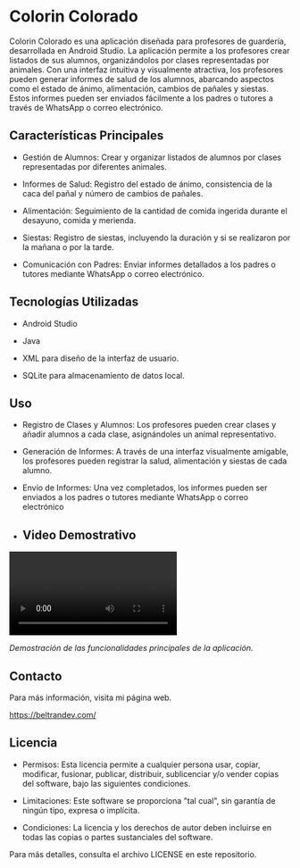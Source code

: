 
# Colorin Colorado

Colorin Colorado es una aplicación diseñada para profesores de guardería, desarrollada en Android Studio. La aplicación permite a los profesores crear listados de sus alumnos, organizándolos por clases representadas por animales. Con una interfaz intuitiva y visualmente atractiva, los profesores pueden generar informes de salud de los alumnos, abarcando aspectos como el estado de ánimo, alimentación, cambios de pañales y siestas. Estos informes pueden ser enviados fácilmente a los padres o tutores a través de WhatsApp o correo electrónico.


## Características Principales

- Gestión de Alumnos: Crear y organizar listados de alumnos por clases representadas por diferentes animales.

- Informes de Salud: Registro del estado de ánimo, consistencia de la caca del pañal y número de cambios de pañales.

- Alimentación: Seguimiento de la cantidad de comida ingerida durante el desayuno, comida y merienda.

- Siestas: Registro de siestas, incluyendo la duración y si se realizaron por la mañana o por la tarde.

- Comunicación con Padres: Enviar informes detallados a los padres o tutores mediante WhatsApp o correo electrónico.
## Tecnologías Utilizadas

- Android Studio

- Java

- XML para diseño de la interfaz de usuario.

- SQLite para almacenamiento de datos local.
## Uso

- Registro de Clases y Alumnos: Los profesores pueden crear clases y añadir alumnos a cada clase, asignándoles un animal representativo.

- Generación de Informes: A través de una interfaz visualmente amigable, los profesores pueden registrar la salud, alimentación y siestas de cada alumno.

- Envío de Informes: Una vez completados, los informes pueden ser enviados a los padres o tutores mediante WhatsApp o correo electrónico

- ## Video Demostrativo

![Video de la Aplicación](videos/colorincolorado.mp4)

*Demostración de las funcionalidades principales de la aplicación.*
## Contacto

Para más información, visita mi página web.

https://beltrandev.com/
## Licencia

- Permisos: Esta licencia permite a cualquier persona usar, copiar, modificar, fusionar, publicar, distribuir, sublicenciar y/o vender copias del software, bajo las siguientes condiciones.

- Limitaciones: Este software se proporciona "tal cual", sin garantía de ningún tipo, expresa o implícita.

- Condiciones: La licencia y los derechos de autor deben incluirse en todas las copias o partes sustanciales del software.

Para más detalles, consulta el archivo LICENSE en este repositorio.
